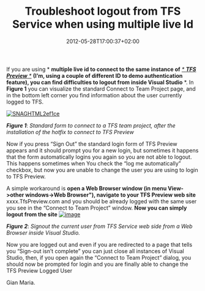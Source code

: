 ﻿---
title: "Troubleshoot logout from TFS Service when using multiple live Id"
description: ""
date: 2012-05-28T17:00:37+02:00
draft: false
tags: [Tfs service]
categories: [Team Foundation Server]
---
If you are using * **multiple live id to connect to the same instance of** *[* **TFS Preview** *](http://www.tfspreview.com/)* **(I’m, using a couple of different ID to demo authentication feature), you can find difficulties to logout from inside Visual Studio** *. In  **Figure 1** you can visualize the standard Connect to Team Project page, and in the bottom left corner you find information about the user currently logged to TFS.

[![SNAGHTML2ef1ce](http://www.codewrecks.com/blog/wp-content/uploads/2012/05/SNAGHTML2ef1ce_thumb.png "SNAGHTML2ef1ce")](http://www.codewrecks.com/blog/wp-content/uploads/2012/05/SNAGHTML2ef1ce.png)

 ***Figure 1***: *Standard form to connect to a TFS team project, after the installation of the hotfix to connect to TFS Preview*

Now if you press “Sign Out” the standard login form of TFS Preview appears and it should prompt you for a new login, but sometimes it happens that the form automatically logins you again so you are not able to logout. This happens sometimes when You check the “log me automatically” checkbox, but now you are unable to change the user you are using to login to TFS Preview.

A simple workaround is  **open a Web Browser window (in menu View-&gt;other windows-&gt;Web Browser"), navigate to your TFS Preview web site** xxxx.TfsPreview.com and you should be already logged with the same user you see in the “Connect to Team Project” window.  **Now you can simply logout from the site** [![image](http://www.codewrecks.com/blog/wp-content/uploads/2012/05/image_thumb.png "image")](http://www.codewrecks.com/blog/wp-content/uploads/2012/05/image1.png)

 ***Figure 2***: *Signout the current user from TFS Service web side from a Web Browser inside Visual Studio.*

Now you are logged out and even if you are redirected to a page that tells you “Sign-out isn’t complete” you can just close all instances of Visual Studio, then, if you open again the “Connect to Team Project” dialog, you should now be prompted for login and you are finally able to change the TFS Preview Logged User

Gian Maria.
